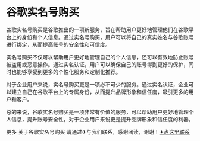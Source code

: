 # 谷歌实名号购买

谷歌实名号购买是谷歌推出的一项新服务，旨在帮助用户更好地管理他们在谷歌平台上的身份和个人信息。通过实名号购买，用户可以将自己的真实姓名与谷歌账号进行绑定，从而提高账号的安全性和可信度。

实名号购买不仅可以帮助用户更好地管理自己的个人信息，还可以有效地防止账号被盗用或恶意操作。通过实名认证，用户可以确保自己的账号得到更好的保护，同时也能够享受到更多的个性化服务和定制化推荐。

对于企业用户来说，实名号购买更是一项必不可少的服务。通过实名认证，企业可以建立自己在谷歌平台上的专属身份，从而提升品牌形象和信任度，吸引更多的用户和客户。

总的来说，谷歌实名号购买是一项非常有价值的服务，可以帮助用户更好地管理个人信息，提升账号安全性，对于企业用户来说更是提升品牌形象和信任度的利器。

更多 关于谷歌实名号购买 请通过✈与我们联系，感谢阅读，谢谢！[✈点这里联系](https://lm.k02.cc)
